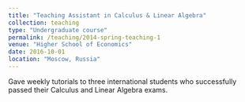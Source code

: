 ```yaml
---
title: "Teaching Assistant in Calculus & Linear Algebra"
collection: teaching
type: "Undergraduate course"
permalink: /teaching/2014-spring-teaching-1
venue: "Higher School of Economics"
date: 2016-10-01
location: "Moscow, Russia"
---
```


Gave weekly tutorials to three international students who successfully passed their Calculus and Linear Algebra exams.
